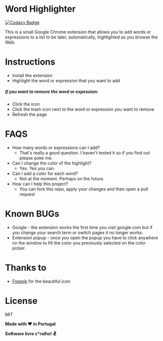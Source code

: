 # Word Highlighter

[![Codacy Badge](https://api.codacy.com/project/badge/Grade/1c22e8796f7743e0bece4694ed33c7e1)](https://www.codacy.com/app/rafaelcpalmeida/Word-Highlighter?utm_source=github.com&amp;utm_medium=referral&amp;utm_content=rafaelcpalmeida/Word-Highlighter&amp;utm_campaign=Badge_Grade)

This is a small Google Chrome extension that allows you to add words or expressions to a list to be later, automatically, highlighted as you browse the Web.

# Instructions
- Install the extension
- Highlight the word or expression that you want to add

##### If you want to remove the word or expession:
- Click the icon
- Click the trash icon next to the word or expression you want to remove
- Refresh the page

# FAQS
- How many words or expressions can I add?
    - That's really a good question. I haven't tested it so if you find out please poke me.
- Can I change the color of the highlight?
    - Yes. Yes you can.
- Can I add a color for each word?
    - Not at the moment. Perhaps on the future.
- How can I help this project?
    - You can fork this repo, apply your changes and then open a pull request

# Known BUGs
- Google - the extension works the first time you visit google.com but if you change your search term or switch pages it no longer works. 
- Extension popup - once you open the popup you have to click anywhere on the window to fill the color you previously selected on the color picker.

# Thanks to
- [Freepik] for the beautiful icon

# License

MIT

**Made with :heart: in Portugal**

**Software livre c\*ralho! :v:**

[//]: # (These are reference links used in the body of this note and get stripped out when the markdown processor does its job. There is no need to format nicely because it shouldn't be seen. Thanks SO - http://stackoverflow.com/questions/4823468/store-comments-in-markdown-syntax)

   [Freepik]: <http://www.freepik.com/free-photos-vectors/school>